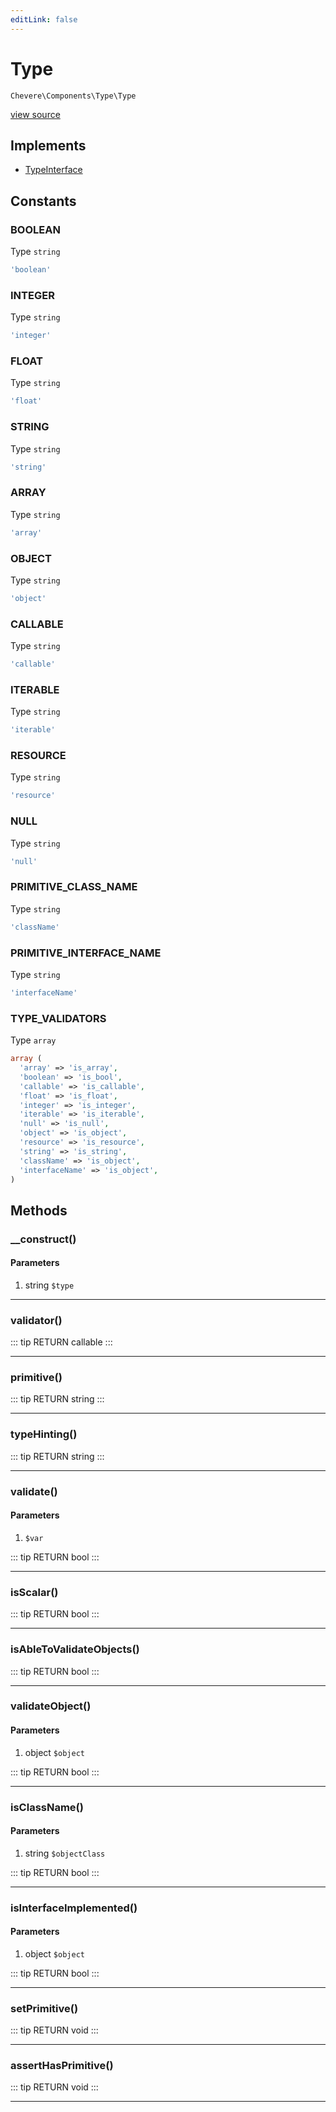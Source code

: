 ```yaml
---
editLink: false
---
```


# Type

`Chevere\Components\Type\Type`

[view source](https://github.com/chevere/chevere/blob/master/Type/Type.php)

## Implements

- [TypeInterface](../../Interfaces/Type/TypeInterface.md)

## Constants

### BOOLEAN

Type `string`

```php
'boolean'
```

### INTEGER

Type `string`

```php
'integer'
```

### FLOAT

Type `string`

```php
'float'
```

### STRING

Type `string`

```php
'string'
```

### ARRAY

Type `string`

```php
'array'
```

### OBJECT

Type `string`

```php
'object'
```

### CALLABLE

Type `string`

```php
'callable'
```

### ITERABLE

Type `string`

```php
'iterable'
```

### RESOURCE

Type `string`

```php
'resource'
```

### NULL

Type `string`

```php
'null'
```

### PRIMITIVE_CLASS_NAME

Type `string`

```php
'className'
```

### PRIMITIVE_INTERFACE_NAME

Type `string`

```php
'interfaceName'
```

### TYPE_VALIDATORS

Type `array`

```php
array (
  'array' => 'is_array',
  'boolean' => 'is_bool',
  'callable' => 'is_callable',
  'float' => 'is_float',
  'integer' => 'is_integer',
  'iterable' => 'is_iterable',
  'null' => 'is_null',
  'object' => 'is_object',
  'resource' => 'is_resource',
  'string' => 'is_string',
  'className' => 'is_object',
  'interfaceName' => 'is_object',
)
```

## Methods

### __construct()

#### Parameters

1. string `$type`

---

### validator()

::: tip RETURN
callable
:::

---

### primitive()

::: tip RETURN
string
:::

---

### typeHinting()

::: tip RETURN
string
:::

---

### validate()

#### Parameters

1.  `$var`

::: tip RETURN
bool
:::

---

### isScalar()

::: tip RETURN
bool
:::

---

### isAbleToValidateObjects()

::: tip RETURN
bool
:::

---

### validateObject()

#### Parameters

1. object `$object`

::: tip RETURN
bool
:::

---

### isClassName()

#### Parameters

1. string `$objectClass`

::: tip RETURN
bool
:::

---

### isInterfaceImplemented()

#### Parameters

1. object `$object`

::: tip RETURN
bool
:::

---

### setPrimitive()

::: tip RETURN
void
:::

---

### assertHasPrimitive()

::: tip RETURN
void
:::

---
